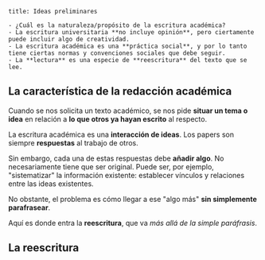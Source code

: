 ```ad-note
title: Ideas preliminares

- ¿Cuál es la naturaleza/propósito de la escritura académica?
- La escritura universitaria **no incluye opinión**, pero ciertamente puede incluir algo de creatividad.
- La escritura académica es una **práctica social**, y por lo tanto tiene ciertas normas y convenciones sociales que debe seguir.
- La **lectura** es una especie de **reescritura** del texto que se lee.

```

## La característica de la redacción académica

Cuando se nos solicita un texto académico, se nos pide **situar un tema o idea** en relación a **lo que otros ya hayan escrito** al respecto.

La escritura académica es una **interacción de ideas**. Los papers son siempre **respuestas** al trabajo de otros.

Sin embargo, cada una de estas respuestas debe **añadir algo**. No necesariamente tiene que ser original. Puede ser, por ejemplo, "sistematizar" la información existente: establecer vínculos y relaciones entre las ideas existentes.

No obstante, el problema es cómo llegar a ese "algo más" **sin simplemente parafrasear**.

Aquí es donde entra la **reescritura**, que va *más allá de la simple paráfrasis*.

## La reescritura
